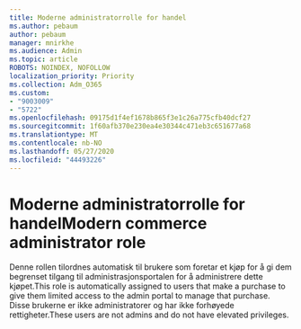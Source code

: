 ```yaml
---
title: Moderne administratorrolle for handel
ms.author: pebaum
author: pebaum
manager: mnirkhe
ms.audience: Admin
ms.topic: article
ROBOTS: NOINDEX, NOFOLLOW
localization_priority: Priority
ms.collection: Adm_O365
ms.custom:
- "9003009"
- "5722"
ms.openlocfilehash: 09175d1f4ef1678b865f3e1c26a775cfb40dcf27
ms.sourcegitcommit: 1f60afb370e230ea4e30344c471eb3c651677a68
ms.translationtype: MT
ms.contentlocale: nb-NO
ms.lasthandoff: 05/27/2020
ms.locfileid: "44493226"
---
```

# <a name="modern-commerce-administrator-role"></a><span data-ttu-id="0f1ad-102">Moderne administratorrolle for handel</span><span class="sxs-lookup"><span data-stu-id="0f1ad-102">Modern commerce administrator role</span></span>

<span data-ttu-id="0f1ad-103">Denne rollen tilordnes automatisk til brukere som foretar et kjøp for å gi dem begrenset tilgang til administrasjonsportalen for å administrere dette kjøpet.</span><span class="sxs-lookup"><span data-stu-id="0f1ad-103">This role is automatically assigned to users that make a purchase to give them limited access to the admin portal to manage that purchase.</span></span> <span data-ttu-id="0f1ad-104">Disse brukerne er ikke administratorer og har ikke forhøyede rettigheter.</span><span class="sxs-lookup"><span data-stu-id="0f1ad-104">These users are not admins and do not have elevated privileges.</span></span>
